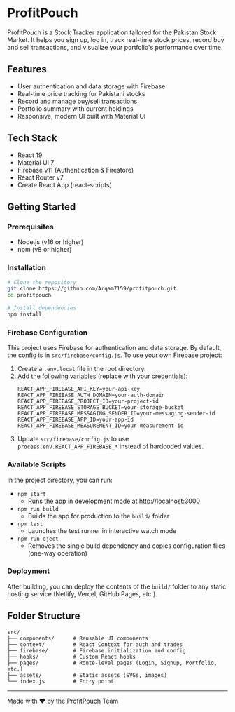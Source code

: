 # ProfitPouch

ProfitPouch is a Stock Tracker application tailored for the Pakistan Stock Market. It helps you sign up, log in, track real-time stock prices, record buy and sell transactions, and visualize your portfolio's performance over time.

## Features

- User authentication and data storage with Firebase
- Real-time price tracking for Pakistani stocks
- Record and manage buy/sell transactions
- Portfolio summary with current holdings
- Responsive, modern UI built with Material UI

## Tech Stack

- React 19
- Material UI 7
- Firebase v11 (Authentication & Firestore)
- React Router v7
- Create React App (react-scripts)

## Getting Started

### Prerequisites

- Node.js (v16 or higher)
- npm (v8 or higher)

### Installation

```bash
# Clone the repository
git clone https://github.com/Arqam7159/profitpouch.git
cd profitpouch

# Install dependencies
npm install
```

### Firebase Configuration

This project uses Firebase for authentication and data storage. By default, the config is in `src/firebase/config.js`. To use your own Firebase project:

1. Create a `.env.local` file in the root directory.
2. Add the following variables (replace with your credentials):
   ```env
   REACT_APP_FIREBASE_API_KEY=your-api-key
   REACT_APP_FIREBASE_AUTH_DOMAIN=your-auth-domain
   REACT_APP_FIREBASE_PROJECT_ID=your-project-id
   REACT_APP_FIREBASE_STORAGE_BUCKET=your-storage-bucket
   REACT_APP_FIREBASE_MESSAGING_SENDER_ID=your-messaging-sender-id
   REACT_APP_FIREBASE_APP_ID=your-app-id
   REACT_APP_FIREBASE_MEASUREMENT_ID=your-measurement-id
   ```
3. Update `src/firebase/config.js` to use `process.env.REACT_APP_FIREBASE_*` instead of hardcoded values.

### Available Scripts

In the project directory, you can run:

- `npm start`
  - Runs the app in development mode at [http://localhost:3000](http://localhost:3000)
- `npm run build`
  - Builds the app for production to the `build/` folder
- `npm test`
  - Launches the test runner in interactive watch mode
- `npm run eject`
  - Removes the single build dependency and copies configuration files (one-way operation)

### Deployment

After building, you can deploy the contents of the `build/` folder to any static hosting service (Netlify, Vercel, GitHub Pages, etc.).

## Folder Structure

```text
src/
├── components/      # Reusable UI components
├── context/         # React Context for auth and trades
├── firebase/        # Firebase initialization and config
├── hooks/           # Custom React hooks
├── pages/           # Route-level pages (Login, Signup, Portfolio, etc.)
├── assets/          # Static assets (SVGs, images)
└── index.js         # Entry point
```

---

Made with ❤️ by the ProfitPouch Team 